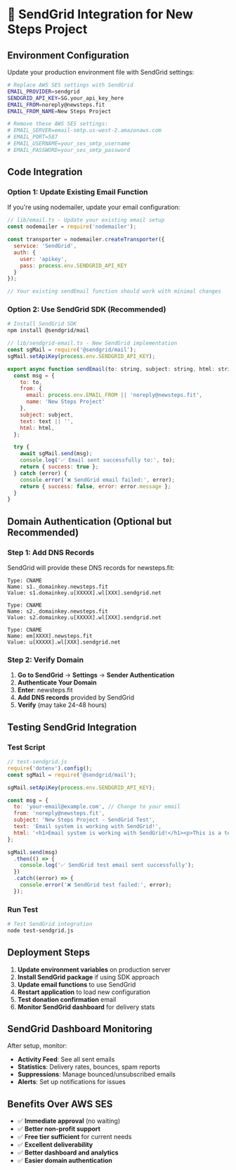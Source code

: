 # 📧 SendGrid Integration for New Steps Project

## **Environment Configuration**

Update your production environment file with SendGrid settings:

```bash
# Replace AWS SES settings with SendGrid
EMAIL_PROVIDER=sendgrid
SENDGRID_API_KEY=SG.your_api_key_here
EMAIL_FROM=noreply@newsteps.fit
EMAIL_FROM_NAME=New Steps Project

# Remove these AWS SES settings:
# EMAIL_SERVER=email-smtp.us-west-2.amazonaws.com
# EMAIL_PORT=587
# EMAIL_USERNAME=your_ses_smtp_username
# EMAIL_PASSWORD=your_ses_smtp_password
```

## **Code Integration**

### **Option 1: Update Existing Email Function**

If you're using nodemailer, update your email configuration:

```javascript
// lib/email.ts - Update your existing email setup
const nodemailer = require('nodemailer');

const transporter = nodemailer.createTransporter({
  service: 'SendGrid',
  auth: {
    user: 'apikey',
    pass: process.env.SENDGRID_API_KEY
  }
});

// Your existing sendEmail function should work with minimal changes
```

### **Option 2: Use SendGrid SDK (Recommended)**

```bash
# Install SendGrid SDK
npm install @sendgrid/mail
```

```javascript
// lib/sendgrid-email.ts - New SendGrid implementation
const sgMail = require('@sendgrid/mail');
sgMail.setApiKey(process.env.SENDGRID_API_KEY);

export async function sendEmail(to: string, subject: string, html: string, text?: string) {
  const msg = {
    to: to,
    from: {
      email: process.env.EMAIL_FROM || 'noreply@newsteps.fit',
      name: 'New Steps Project'
    },
    subject: subject,
    text: text || '',
    html: html,
  };

  try {
    await sgMail.send(msg);
    console.log('✅ Email sent successfully to:', to);
    return { success: true };
  } catch (error) {
    console.error('❌ SendGrid email failed:', error);
    return { success: false, error: error.message };
  }
}
```

## **Domain Authentication (Optional but Recommended)**

### **Step 1: Add DNS Records**

SendGrid will provide these DNS records for newsteps.fit:

```
Type: CNAME
Name: s1._domainkey.newsteps.fit
Value: s1.domainkey.u[XXXXX].wl[XXX].sendgrid.net

Type: CNAME  
Name: s2._domainkey.newsteps.fit
Value: s2.domainkey.u[XXXXX].wl[XXX].sendgrid.net

Type: CNAME
Name: em[XXXX].newsteps.fit
Value: u[XXXXX].wl[XXX].sendgrid.net
```

### **Step 2: Verify Domain**

1. **Go to SendGrid** → **Settings** → **Sender Authentication**
2. **Authenticate Your Domain**
3. **Enter**: newsteps.fit
4. **Add DNS records** provided by SendGrid
5. **Verify** (may take 24-48 hours)

## **Testing SendGrid Integration**

### **Test Script**

```javascript
// test-sendgrid.js
require('dotenv').config();
const sgMail = require('@sendgrid/mail');

sgMail.setApiKey(process.env.SENDGRID_API_KEY);

const msg = {
  to: 'your-email@example.com', // Change to your email
  from: 'noreply@newsteps.fit',
  subject: 'New Steps Project - SendGrid Test',
  text: 'Email system is working with SendGrid!',
  html: '<h1>Email system is working with SendGrid!</h1><p>This is a test email from New Steps Project.</p>',
};

sgMail.send(msg)
  .then(() => {
    console.log('✅ SendGrid test email sent successfully');
  })
  .catch((error) => {
    console.error('❌ SendGrid test failed:', error);
  });
```

### **Run Test**

```bash
# Test SendGrid integration
node test-sendgrid.js
```

## **Deployment Steps**

1. **Update environment variables** on production server
2. **Install SendGrid package** if using SDK approach
3. **Update email functions** to use SendGrid
4. **Restart application** to load new configuration
5. **Test donation confirmation** email
6. **Monitor SendGrid dashboard** for delivery stats

## **SendGrid Dashboard Monitoring**

After setup, monitor:
- **Activity Feed**: See all sent emails
- **Statistics**: Delivery rates, bounces, spam reports
- **Suppressions**: Manage bounced/unsubscribed emails
- **Alerts**: Set up notifications for issues

## **Benefits Over AWS SES**

- ✅ **Immediate approval** (no waiting)
- ✅ **Better non-profit support**
- ✅ **Free tier sufficient** for current needs
- ✅ **Excellent deliverability**
- ✅ **Better dashboard and analytics**
- ✅ **Easier domain authentication**


